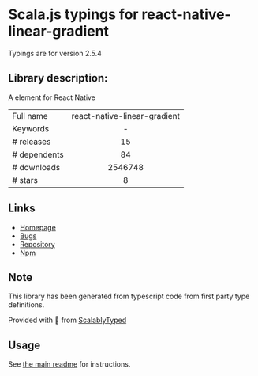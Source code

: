 
# Scala.js typings for react-native-linear-gradient

Typings are for version 2.5.4

## Library description:
A <LinearGradient> element for React Native

|                    |                 |
| ------------------ | :-------------: |
| Full name          | react-native-linear-gradient |
| Keywords           | - |
| # releases         | 15 |
| # dependents       | 84 |
| # downloads        | 2546748 |
| # stars            | 8 |

## Links
- [Homepage](https://github.com/react-native-community/react-native-linear-gradient#readme)
- [Bugs](https://github.com/react-native-community/react-native-linear-gradient/issues)
- [Repository](https://github.com/react-native-community/react-native-linear-gradient)
- [Npm](https://www.npmjs.com/package/react-native-linear-gradient)
    


## Note
This library has been generated from typescript code from first party type definitions.

Provided with :purple_heart: from [ScalablyTyped](https://github.com/oyvindberg/ScalablyTyped)

## Usage
See [the main readme](../../readme.md) for instructions.


